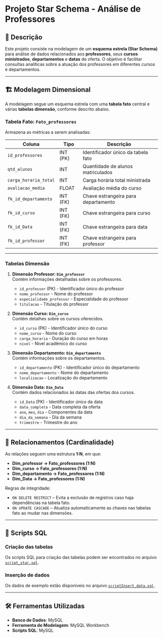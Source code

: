 # Projeto Star Schema - Análise de Professores

## 📖 Descrição

Este projeto consiste na modelagem de um **esquema estrela (Star Schema)** para análise de dados relacionados aos **professores**, seus **cursos ministrados**, **departamentos** e **datas** de oferta. O objetivo é facilitar consultas analíticas sobre a atuação dos professores em diferentes cursos e departamentos.

---

## 🏗️ Modelagem Dimensional

A modelagem segue um esquema estrela com uma **tabela fato** central e várias **tabelas dimensão**, conforme descrito abaixo.

### **Tabela Fato: `Fato_professores`**
Armazena as métricas a serem analisadas:

| Coluna               | Tipo          | Descrição                        |
|---------------------|---------------|----------------------------------|
| `id_professores`      | INT (PK)       | Identificador único da tabela fato |
| `qtd_alunos`          | INT            | Quantidade de alunos matriculados |
| `carga_horaria_total` | INT            | Carga horária total ministrada   |
| `avaliacao_media`     | FLOAT          | Avaliação média do curso         |
| `fk_id_departamento`  | INT (FK)       | Chave estrangeira para departamento |
| `fk_id_curso`         | INT (FK)       | Chave estrangeira para curso     |
| `fk_id_Data`          | INT (FK)       | Chave estrangeira para data      |
| `fk_id_professor`     | INT (FK)       | Chave estrangeira para professor |

---

### **Tabelas Dimensão**

1. **Dimensão Professor: `Dim_professor`**  
   Contém informações detalhadas sobre os professores.  
   - `id_professor` (PK) - Identificador único do professor  
   - `nome_professor` - Nome do professor  
   - `especialidade_professor` - Especialidade do professor  
   - `titulacao` - Titulação do professor  

2. **Dimensão Curso: `Dim_curso`**  
   Contém detalhes sobre os cursos oferecidos.  
   - `id_curso` (PK) - Identificador único do curso  
   - `nome_curso` - Nome do curso  
   - `carga_horaria` - Duração do curso em horas  
   - `nivel` - Nível acadêmico do curso  

3. **Dimensão Departamento: `Dim_departamento`**  
   Contém informações sobre os departamentos.  
   - `id_departamento` (PK) - Identificador único do departamento  
   - `nome_departamento` - Nome do departamento  
   - `localizacao` - Localização do departamento  

4. **Dimensão Data: `Dim_Data`**  
   Contém dados relacionados às datas das ofertas dos cursos.  
   - `id_Data` (PK) - Identificador único da data  
   - `data_completa` - Data completa da oferta  
   - `ano`, `mes`, `dia` - Componentes da data  
   - `dia_da_semana` - Dia da semana  
   - `trimestre` - Trimestre do ano  

---

## 🔗 Relacionamentos (Cardinalidade)

As relações seguem uma estrutura **1:N**, em que:

- **Dim_professor → Fato_professores (1:N)**  
- **Dim_curso → Fato_professores (1:N)**  
- **Dim_departamento → Fato_professores (1:N)**  
- **Dim_Data → Fato_professores (1:N)**  

Regras de integridade:  
- `ON DELETE RESTRICT` – Evita a exclusão de registros caso haja dependências na tabela fato.  
- `ON UPDATE CASCADE` – Atualiza automaticamente as chaves nas tabelas fato ao mudar nas dimensões.  

---

## 📂 Scripts SQL

### **Criação das tabelas**
Os scripts SQL para criação das tabelas podem ser encontrados no arquivo [`script_star.sql`](.script/).  

### **Inserção de dados**
Os dados de exemplo estão disponíveis no arquivo [`scriptInsert_data.sql`](.script/script).  

---

## 🛠️ Ferramentas Utilizadas
* **Banco de Dados**: MySQL
* **Ferramenta de Modelagem**: MySQL Workbench
* **Scripts SQL**: MySQL
